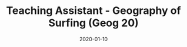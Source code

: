 ---
title: "Teaching Assistant - Geography of Surfing (Geog 20)"
collection: teaching
type: "Undergraduate"
permalink: /teaching/course5
university: "University"
date: 2020-01-10
semester: "Winter 2020"
---
